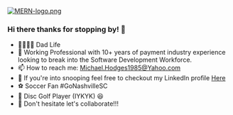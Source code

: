 [![MERN-logo.png](https://i.postimg.cc/q7SVCfLX/MERN-logo.png)](https://postimg.cc/gwVBfT1n)
### Hi there thanks for stopping by! 👋

- 👨‍👩‍👧‍👧 Dad Life
- 🏢  Working Professional with 10+ years of payment industry experience looking to break into the Software Development Workforce.
- 📫  How to reach me: Michael.Hodges1985@Yahoo.com
- 👀  If you're into snooping feel free to checkout my LinkedIn profile [Here](https://www.linkedin.com/in/michael-hodges-937225ba/)
- ⚽  Soccer Fan #GoNashvilleSC
- 🌲  Disc Golf Player (IYKYK) 😆
- 🤝  Don't hesitate let's collaborate!!! 
